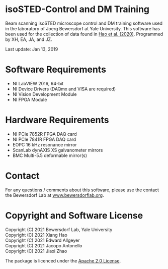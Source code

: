 # isoSTED-Control and DM Training
Beam scanning isoSTED microscope control and DM training software used in the laboratory of Joerg Bewersdorf at Yale University. This software has been used for the collection of data found in [Hao et al. (2020)](https://doi.org/10.1101/2020.11.25.398958). Programmed by XH, EA, JA, and JZ.

Last update: Jan 13, 2019

# Software Requirements
* NI LabVIEW 2016, 64-bit
* NI Device Drivers (DAQmx and VISA are required)
* NI Vision Development Module
* NI FPGA Module

# Hardware Requirements
* NI PCIe 7852R FPGA DAQ card
* NI PCIe 7841R FPGA DAQ card
* EOPC 16 kHz resonance mirror
* ScanLab dynAXIS XS galvanometer mirrors
* BMC Multi-5.5 deformable mirror(s)

# Contact
For any questions / comments about this software, please use the contact the Bewersdorf Lab at www.bewersdorflab.org.

# Copyright and Software License
Copyright (C) 2021 Bewersdorf Lab, Yale University  
Copyright (C) 2021 Xiang Hao  
Copyright (C) 2021 Edward Allgeyer  
Copyright (C) 2021 Jacopo Antonello  
Copyright (C) 2021 Jiaxi Zhao

The package is licenced under the [Apache 2.0 License](https://www.apache.org/licenses/LICENSE-2.0).
